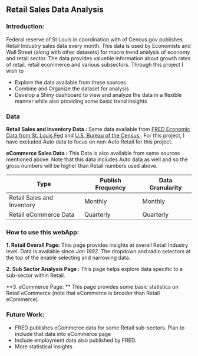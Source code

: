 ## Retail Sales Data Analysis

### Introduction:

Federal reserve of St Louis in coordination with of Cencus.gov publishes Retail Industry sales data every month. This data is used by Economists and Wall Street (along with other datasets) for macro trend analysis of economy and retail sector. The data provides valueble information about growth rates of retail, retail ecommerce and various subsectors. Through this project I wish to 
* Explore the data available from these sources
* Combine and Organize the dataset for analysis 
* Develop a Shiny dashboard to view and analyze the data in a flexible manner while also providing some basic trend insights


### Data

**Retail Sales and Inventory Data :** 
Same data available from [FRED Economic Data from St. Louis Fed](https://fred.stlouisfed.org/categories/6) and [U.S. Bureau of the Census,](https://www.census.gov/econ/retail.html).  For this project, I have excluded Auto data to focus on non-Auto Retail for this project.  

**eCommerce Sales Data :** 
This Data is also available from same sources mentioned above. Note that this data includes Auto data as well and so the gross numbers will be higher than Retail numbers used above.

Type                      | Publish Frequency | Data Granularity
--------------------------|-------------------|------------------ 
Retail Sales and Inventory| Monthly           | Monthly
Retail eCommerce Data     | Quarterly         | Quarterly




### How to use this webApp:

**1. Retail Overall Page:** This page provides insights at overall Retail Industry level. Data is available since *Jan 1992*. The dropdown and radio selectors at the top of the enable selecting and narrowing data.

**2. Sub Sector Analysis Page :** This page helps explore data specific to a sub-sector within Retail.

**3. eCommerce Page: ** This page provides some basic statistics on Retail eCommerce (note that eCommerce is broader than Retail eCommerce). 


### Future Work:

- FRED publishes eCommerce data for some Retail sub-sectors. Plan to include that data into eCommerce page
- Include employment data also published by FRED.
- More statistical insights

